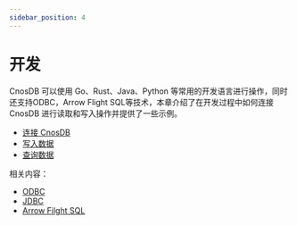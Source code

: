 ```yaml
---
sidebar_position: 4
---
```


# 开发

CnosDB 可以使用 Go、Rust、Java、Python 等常用的开发语言进行操作，同时还支持ODBC，Arrow Flight SQL等技术，本章介绍了在开发过程中如何连接 CnosDB 进行读取和写入操作并提供了一些示例。

- [连接 CnosDB](./api)
- [写入数据](./write)
- [查询数据](./query)

相关内容：

- [ODBC](../reference/connector/arrow_flight_sql.md#不同客户端的使用方式)
- [JDBC](../reference/connector/arrow_flight_sql.md#不同客户端的使用方式)
- [Arrow Filght SQL](../reference/connector/arrow_flight_sql)

